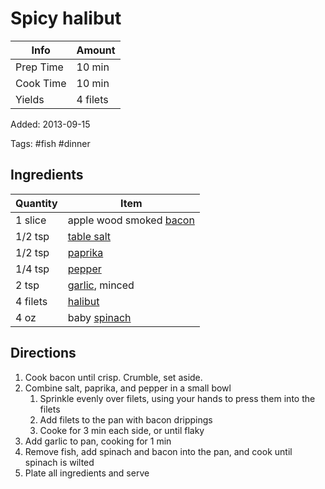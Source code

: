 # Spicy halibut

| Info      | Amount   |
| --------- | -------- |
| Prep Time | 10 min   |
| Cook Time | 10 min   |
| Yields    | 4 filets |

Added: 2013-09-15

Tags: #fish #dinner

## Ingredients

| Quantity | Item                                                |
| -------- | --------------------------------------------------- |
| 1 slice  | apple wood smoked [bacon](../_ingredients/bacon.md) |
| 1/2 tsp  | [table salt](../_ingredients/table%20salt.md)       |
| 1/2 tsp  | [paprika](../_ingredients/paprika.md)               |
| 1/4 tsp  | [pepper](../_ingredients/pepper.md)                 |
| 2 tsp    | [garlic](../_ingredients/garlic.md), minced         |
| 4 filets | [halibut](../_ingredients/halibut.md)               |
| 4 oz     | baby [spinach](../_ingredients/spinach.md)          |

## Directions

1. Cook bacon until crisp. Crumble, set aside.
2. Combine salt, paprika, and pepper in a small bowl
   1. Sprinkle evenly over filets, using your hands to press them into the filets
   2. Add filets to the pan with bacon drippings
   3. Cooke for 3 min each side, or until flaky
3. Add garlic to pan, cooking for 1 min
4. Remove fish, add spinach and bacon into the pan, and cook until spinach is wilted
5. Plate all ingredients and serve
